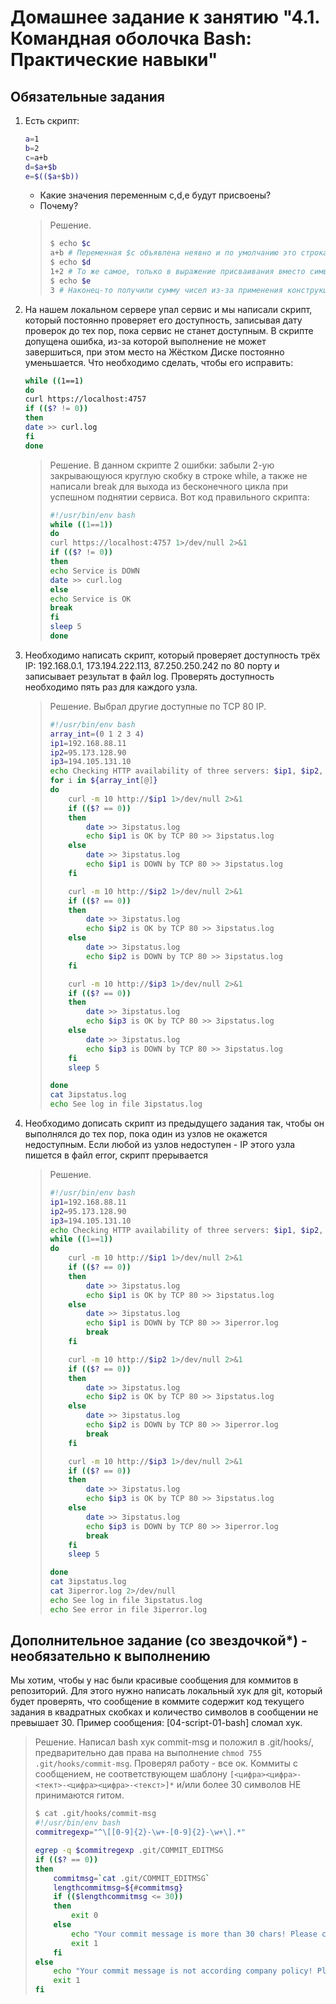 # Домашнее задание к занятию "4.1. Командная оболочка Bash: Практические навыки"

## Обязательные задания

1. Есть скрипт:
	```bash
	a=1
	b=2
	c=a+b
	d=$a+$b
	e=$(($a+$b))
	```
	* Какие значения переменным c,d,e будут присвоены?
	* Почему?
	> Решение.
    >```bash
    > $ echo $c
    > a+b # Переменная $c объявлена неявно и по умолчанию это строка. Поэтому ее значение есть строка из 3-х символов. Символы a и b написаны без $. Поэтому при формировании переменной $c эти символы и знак + остались как есть строкой в выражении присваивания. 
    > $ echo $d
    > 1+2 # То же самое, только в выражение присваивания вместо символов a и b подставили их строковые значения через знак $ (1 и 2 соответственно ). Поэтому получилась строка 1+2.
    > $ echo $e
    > 3 # Наконец-то получили сумму чисел из-за применения конструкции $((...)) арифметической операции сложения значений переменных a и b.
    >```
   
1. На нашем локальном сервере упал сервис и мы написали скрипт, который постоянно проверяет его доступность, записывая дату проверок до тех пор, пока сервис не станет доступным. В скрипте допущена ошибка, из-за которой выполнение не может завершиться, при этом место на Жёстком Диске постоянно уменьшается. Что необходимо сделать, чтобы его исправить:
	```bash
	while ((1==1)
	do
	curl https://localhost:4757
	if (($? != 0))
	then
	date >> curl.log
	fi
	done
	```
    > Решение. В данном скрипте 2 ошибки: забыли 2-ую закрывающуюся круглую скобку в строке while, а также не написали break для выхода из бесконечного цикла при успешном поднятии сервиса. Вот код правильного скрипта:
    > ```bash
    > #!/usr/bin/env bash
    > while ((1==1))
    > do
    > curl https://localhost:4757 1>/dev/null 2>&1
    > if (($? != 0))
    > then
    > echo Service is DOWN
    > date >> curl.log
    > else
    > echo Service is OK 
    > break
    > fi
    > sleep 5
    > done
    > ``` 
1. Необходимо написать скрипт, который проверяет доступность трёх IP: 192.168.0.1, 173.194.222.113, 87.250.250.242 по 80 порту и записывает результат в файл log. Проверять доступность необходимо пять раз для каждого узла.
   > Решение. Выбрал другие доступные по TCP 80 IP.
   > ```bash
   > #!/usr/bin/env bash
   > array_int=(0 1 2 3 4)
   > ip1=192.168.88.11
   > ip2=95.173.128.90
   > ip3=194.105.131.10
   > echo Checking HTTP availability of three servers: $ip1, $ip2, $ip3
   > for i in ${array_int[@]}
   > do
   >     curl -m 10 http://$ip1 1>/dev/null 2>&1
   >     if (($? == 0))
   >     then
   >         date >> 3ipstatus.log
   >         echo $ip1 is OK by TCP 80 >> 3ipstatus.log
   >     else
   >         date >> 3ipstatus.log
   >         echo $ip1 is DOWN by TCP 80 >> 3ipstatus.log
   >     fi
   > 
   >     curl -m 10 http://$ip2 1>/dev/null 2>&1
   >     if (($? == 0))
   >     then
   >         date >> 3ipstatus.log
   >         echo $ip2 is OK by TCP 80 >> 3ipstatus.log
   >     else
   >         date >> 3ipstatus.log
   >         echo $ip2 is DOWN by TCP 80 >> 3ipstatus.log
   >     fi
   > 
   >     curl -m 10 http://$ip3 1>/dev/null 2>&1
   >     if (($? == 0))
   >     then
   >         date >> 3ipstatus.log
   >         echo $ip3 is OK by TCP 80 >> 3ipstatus.log
   >     else
   >         date >> 3ipstatus.log
   >         echo $ip3 is DOWN by TCP 80 >> 3ipstatus.log
   >     fi
   >     sleep 5
   > 
   > done
   > cat 3ipstatus.log
   > echo See log in file 3ipstatus.log
   > ```

1. Необходимо дописать скрипт из предыдущего задания так, чтобы он выполнялся до тех пор, пока один из узлов не окажется недоступным. Если любой из узлов недоступен - IP этого узла пишется в файл error, скрипт прерывается
   > Решение.
   > ```bash
   > #!/usr/bin/env bash
   > ip1=192.168.88.11
   > ip2=95.173.128.90
   > ip3=194.105.131.10
   > echo Checking HTTP availability of three servers: $ip1, $ip2, $ip3
   > while ((1==1))
   > do
   >     curl -m 10 http://$ip1 1>/dev/null 2>&1
   >     if (($? == 0))
   >     then
   >         date >> 3ipstatus.log
   >         echo $ip1 is OK by TCP 80 >> 3ipstatus.log
   >     else
   >         date >> 3ipstatus.log
   >         echo $ip1 is DOWN by TCP 80 >> 3iperror.log
   >         break
   >     fi
   > 
   >     curl -m 10 http://$ip2 1>/dev/null 2>&1
   >     if (($? == 0))
   >     then
   >         date >> 3ipstatus.log
   >         echo $ip2 is OK by TCP 80 >> 3ipstatus.log
   >     else
   >         date >> 3ipstatus.log
   >         echo $ip2 is DOWN by TCP 80 >> 3iperror.log
   >         break
   >     fi
   > 
   >     curl -m 10 http://$ip3 1>/dev/null 2>&1
   >     if (($? == 0))
   >     then
   >         date >> 3ipstatus.log
   >         echo $ip3 is OK by TCP 80 >> 3ipstatus.log
   >     else
   >         date >> 3ipstatus.log
   >         echo $ip3 is DOWN by TCP 80 >> 3iperror.log
   >         break
   >     fi
   >     sleep 5
   > 
   > done
   > cat 3ipstatus.log
   > cat 3iperror.log 2>/dev/null
   > echo See log in file 3ipstatus.log
   > echo See error in file 3iperror.log
   > ```

## Дополнительное задание (со звездочкой*) - необязательно к выполнению

Мы хотим, чтобы у нас были красивые сообщения для коммитов в репозиторий. Для этого нужно написать локальный хук для git, который будет проверять, что сообщение в коммите содержит код текущего задания в квадратных скобках и количество символов в сообщении не превышает 30. Пример сообщения: \[04-script-01-bash\] сломал хук.
> Решение. Написал bash хук commit-msg и положил в .git/hooks/, предварительно дав права на выполнение `chmod 755 .git/hooks/commit-msg`. Проверял работу - все ок. Коммиты с сообщением, не соответствующем шаблону `[<цифра><цифра>-<тект>-<цифра><цифра>-<текст>]*` и/или более 30 символов НЕ принимаются гитом.
> ```bash
> $ cat .git/hooks/commit-msg
> #!/usr/bin/env bash
> commitregexp="^\[[0-9]{2}-\w+-[0-9]{2}-\w+\].*"
> 
> egrep -q $commitregexp .git/COMMIT_EDITMSG
> if (($? == 0))
> then
>     commitmsg=`cat .git/COMMIT_EDITMSG`
>     lengthcommitmsg=${#commitmsg}
>     if (($lengthcommitmsg <= 30))
>     then
>         exit 0
>     else
>         echo "Your commit message is more than 30 chars! Please change commit message."
>         exit 1
>     fi
> else
>     echo "Your commit message is not according company policy! Please change commit message."
>     exit 1
> fi
> ```